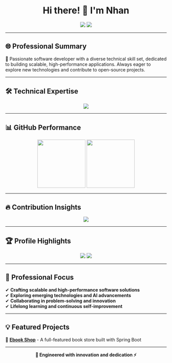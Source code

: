 <h1 align="center">Hi there! 👋 I'm Nhan</h1>

<p align="center">
  <a href="https://hien-duc.vercel.app"><img src="https://img.shields.io/badge/Portfolio-000000?style=for-the-badge&logo=About.me&logoColor=white" /></a>
  <a href="mailto:nhan.nguyentan.cit21@eiu.edu.vn"><img src="https://img.shields.io/badge/Email-D14836?style=for-the-badge&logo=gmail&logoColor=white" /></a>
</p>

---

## 🌐 **Professional Summary**  
🚀 Passionate software developer with a diverse technical skill set, dedicated to building scalable, high-performance applications. Always eager to explore new technologies and contribute to open-source projects.

---

## 🛠 **Technical Expertise**  
<p align="center">
  <img src="https://skillicons.dev/icons?i=java,html,css,ts,js,nodejs,react,nextjs,spring,dotnet,mysql,docker,linux,git,figma,vscode&theme=light" />
</p>

---

## 📊 **GitHub Performance**  
<p align="center">
  <img src="https://github-readme-stats.vercel.app/api?username=NhanNguyen2003&show_icons=true&theme=onedark" height="150" />
  <img src="https://github-readme-stats.vercel.app/api/top-langs/?username=NhanNguyen2003&layout=compact&theme=onedark" height="150" />
</p>

---

## 🔥 **Contribution Insights**  
<p align="center">
  <a href="https://git.io/streak-stats">
    <img src="https://github-readme-streak-stats.herokuapp.com?user=NhanNguyen2003&theme=onedark&hide_border=true" />
  </a>
</p>

---

## 🏆 **Profile Highlights**  
<p align="center">
  <img src="https://komarev.com/ghpvc/?username=NhanNguyen2003&color=blue" />
  <img src="https://img.shields.io/github/followers/NhanNguyen2003?style=social" />
</p>

---

## 🌟 **Professional Focus**  
✔ **Crafting scalable and high-performance software solutions**  
✔ **Exploring emerging technologies and AI advancements**  
✔ **Collaborating in problem-solving and innovation**  
✔ **Lifelong learning and continuous self-improvement**  

---

## 💡 **Featured Projects**  
🚀 **[Ebook Shop](https://github.com/NhanNguyen2003/workspace-spring-tool-suite)** - A full-featured book store built with Spring Boot  

---

<p align="center">
  <b>🚀 Engineered with innovation and dedication ⚡</b>
</p>
